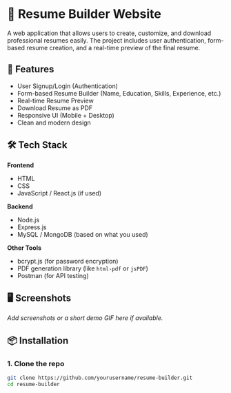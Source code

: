 # 🧾 Resume Builder Website

A web application that allows users to create, customize, and download professional resumes easily. The project includes user authentication, form-based resume creation, and a real-time preview of the final resume.

## 🚀 Features

- User Signup/Login (Authentication)
- Form-based Resume Builder (Name, Education, Skills, Experience, etc.)
- Real-time Resume Preview
- Download Resume as PDF
- Responsive UI (Mobile + Desktop)
- Clean and modern design

## 🛠️ Tech Stack

**Frontend**  
- HTML  
- CSS  
- JavaScript / React.js (if used)

**Backend**  
- Node.js  
- Express.js  
- MySQL / MongoDB (based on what you used)

**Other Tools**  
- bcrypt.js (for password encryption)  
- PDF generation library (like `html-pdf` or `jsPDF`)  
- Postman (for API testing)

## 🖥️ Screenshots

_Add screenshots or a short demo GIF here if available._

## 📦 Installation

### 1. Clone the repo
```bash
git clone https://github.com/yourusername/resume-builder.git
cd resume-builder
